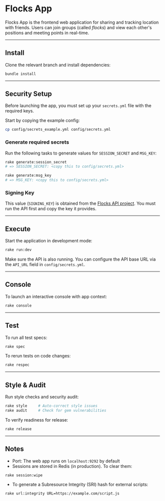 # Flocks App

Flocks App is the frontend web application for sharing and tracking location with friends. Users can join groups (called *flocks*) and view each other's positions and meeting points in real-time.

---

## Install

Clone the relevant branch and install dependencies:

```bash
bundle install
```

---

## Security Setup

Before launching the app, you must set up your `secrets.yml` file with the required keys.

Start by copying the example config:

```bash
cp config/secrets_example.yml config/secrets.yml
```

### Generate required secrets

Run the following tasks to generate values for `SESSION_SECRET` and `MSG_KEY`:

```bash
rake generate:session_secret
# => SESSION_SECRET: <copy this to config/secrets.yml>

rake generate:msg_key
# => MSG_KEY: <copy this to config/secrets.yml>
```

### Signing Key

This value (`SIGNING_KEY`) is obtained from the [Flocks API project](https://github.com/NTHU-inSecurity/flocks-api). You must run the API first and copy the key it provides.

---

## Execute

Start the application in development mode:

```bash
rake run:dev
```

Make sure the API is also running. You can configure the API base URL via the `API_URL` field in `config/secrets.yml`.

---

## Console

To launch an interactive console with app context:

```bash
rake console
```

---

## Test

To run all test specs:

```bash
rake spec
```

To rerun tests on code changes:

```bash
rake respec
```

---

## Style & Audit

Run style checks and security audit:

```bash
rake style     # Auto-correct style issues
rake audit     # Check for gem vulnerabilities
```

To verify readiness for release:

```bash
rake release
```

---

## Notes

- Port: The web app runs on `localhost:9292` by default
- Sessions are stored in Redis (in production). To clear them:

```bash
rake session:wipe
```

- To generate a Subresource Integrity (SRI) hash for external scripts:

```bash
rake url:integrity URL=https://example.com/script.js
```
